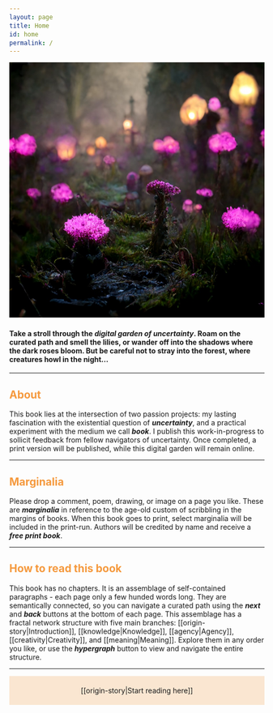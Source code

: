 ```yaml
---
layout: page
title: Home
id: home
permalink: /
---
```


<img src="/assets/Garden of Uncertainty.jpg"/>

#### Take a stroll through the ***digital garden of uncertainty***. Roam on the curated path and smell the lilies, or wander off into the shadows where the dark roses bloom. But be careful not to stray into the forest, where creatures howl in the night...

<hr>

<h2 style="color: #f5993d">About</h2>

This book lies at the intersection of two passion projects: my lasting fascination with the existential question of ***uncertainty***, and a practical experiment with the medium we call ***book***. I publish this work-in-progress to sollicit feedback from fellow navigators of uncertainty. Once completed, a print version will be published, while this digital garden will remain online.

<hr>

<h2 style="color: #f5993d">Marginalia</h2>

Please drop a comment, poem, drawing, or image on a page you like. These are ***marginalia*** in reference to the age-old custom of scribbling in the margins of books. When this book goes to print, select marginalia will be included in the print-run. Authors will be credited by name and receive a ***free print book***.

<hr>

<h2 style="color: #f5993d">How to read this book</h2>

This book has no chapters. It is an assemblage of self-contained paragraphs - each page only a few hunded words long. They are semantically connected, so you can navigate a curated path using the ***next*** and ***back*** buttons at the bottom of each page. This assemblage has a fractal network structure with five main branches: [[origin-story|Introduction]], [[knowledge|Knowledge]], [[agency|Agency]], [[creativity|Creativity]], and [[meaning|Meaning]]. Explore them in any order you like, or use the ***hypergraph*** button to view and navigate the entire structure. 

<hr>

<p style="text-align: center; background-color: #fae6d1; padding: 20px">[[origin-story|Start reading here]]</p>

<style>
  .wrapper {
    max-width: 46em;
  }
</style>
